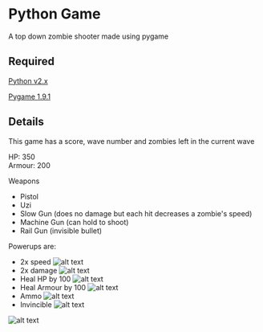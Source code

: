Python Game
======
A top down zombie shooter made using pygame

Required
---------
[Python v2.x](http://python.org/download/)

[Pygame 1.9.1](http://www.pygame.org/download.shtml)

Details
--------
This game has a score, wave number and zombies left in the current wave

HP: 350  
Armour: 200

Weapons
* Pistol
* Uzi
* Slow Gun (does no damage but each hit decreases a zombie's speed)
* Machine Gun (can hold to shoot)
* Rail Gun (invisible bullet)


Powerups are: 
* 2x speed ![alt text](http://i.imgur.com/Eb0FN7a.png "2x Speed")
* 2x damage ![alt text](http://i.imgur.com/c8w9wSg.png "2x Damage")
* Heal HP by 100 ![alt text](http://i.imgur.com/Px1HCUe.png "Heal HP by 100")
* Heal Armour by 100 ![alt text](http://i.imgur.com/XnNs0bw.png "Heal Armour by 100")
* Ammo ![alt text](http://i.imgur.com/Ubz4Etl.png "2x Damage")
* Invincible ![alt text](http://i.imgur.com/BfJXMfn.png "2x Damage")
 


![alt text](http://i.imgur.com/1wH5uKN.png "ZombieShooter")

